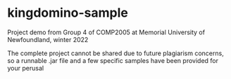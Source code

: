# kingdomino-sample
Project demo from Group 4 of COMP2005 at Memorial University of Newfoundland, winter 2022

The complete project cannot be shared due to future plagiarism concerns, so a runnable .jar file and a few specific samples have been provided for your perusal
